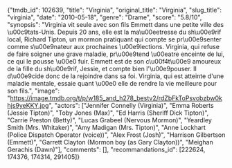 {"tmdb_id": 102639, "title": "Virginia", "original_title": "Virginia", "slug_title": "virginia", "date": "2010-05-18", "genre": "Drame", "score": "5.8/10", "synopsis": "Virginia vit seule avec son fils Emmett dans une petite ville des \u00c9tats-Unis. Depuis 20 ans, elle est la ma\u00eetresse du sh\u00e9rif local, Richard Tipton, un mormon pratiquant qui compte se pr\u00e9senter comme s\u00e9nateur aux prochaines \u00e9lections. Virginia, qui refuse de faire soigner une grave maladie, pr\u00e9tend \u00eatre enceinte de lui, ce qui le pousse \u00e0 fuir. Emmett est de son c\u00f4t\u00e9 amoureux de la fille du sh\u00e9rif, Jessie, et compte bien l'\u00e9pouser. Il d\u00e9cide donc de la rejoindre dans sa foi. Virginia, qui est atteinte d'une maladie mentale, essaie quant \u00e0 elle de rendre la vie meilleure pour son fils.", "image": "https://image.tmdb.org/t/p/w185_and_h278_bestv2/rdZbFkToPsvobzbw0khjs9yeKKY.jpg", "actors": ["Jennifer Connelly (Virginia)", "Emma Roberts (Jessie Tipton)", "Toby Jones (Max)", "Ed Harris (Sheriff Dick Tipton)", "Carrie Preston (Betty)", "Lucas Grabeel (Nervous Mormon)", "Yeardley Smith (Mrs. Whitaker)", "Amy Madigan (Mrs. Tipton)", "Anne Lockhart (Police Dispatch Operator (voice))", "Alex Frost (Josh)", "Harrison Gilbertson (Emmett)", "Garrett Clayton (Mormon boy (as Gary Clayton))", "Meighan Gerachis (Dawn)"], "comments": [], "recommandations_id": [222624, 174376, 174314, 291405]}